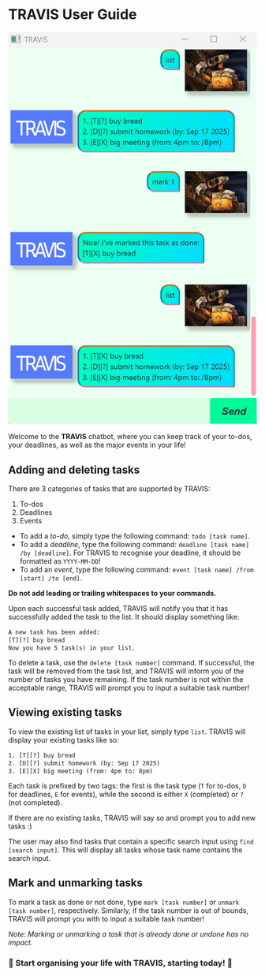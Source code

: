 # TRAVIS User Guide

![image](Ui.png)

Welcome to the **TRAVIS** chatbot, where you can keep track of your to-dos,
your deadlines, as well as the major events in your life!

## Adding and deleting tasks

There are 3 categories of tasks that are supported by TRAVIS:
1. To-dos
2. Deadlines
3. Events

- To add a _to-do_, simply type the following command: `todo [task name]`.
- To add a _deadline_, type the following command: `deadline [task name] /by [deadline]`.
For TRAVIS to recognise your deadline, it should be formatted as `YYYY-MM-DD`!
- To add an _event_, type the following command: `event [task name] /from [start] /to [end]`.

**Do not add leading or trailing whitespaces to your commands.**

Upon each successful task added, TRAVIS will notify you that it has successfully added the task to the list.
It should display something like:
```
A new task has been added:
[T][?] buy bread
Now you have 5 task(s) in your list.
```

To delete a task, use the `delete [task number]` command. If successful, the task will be removed from the task list,
and TRAVIS will inform you of the number of tasks you have remaining.
If the task number is not within the acceptable range, TRAVIS will prompt you to input a suitable task number!

## Viewing existing tasks

To view the existing list of tasks in your list, simply type `list`.
TRAVIS will display your existing tasks like so:
```
1. [T][?] buy bread
2. [D][?] submit homework (by: Sep 17 2025)
3. [E][X] big meeting (from: 4pm to: 8pm)
```

Each task is prefixed by two tags: the first is the task type (`T` for to-dos, `D` for deadlines, `E` for events),
while the second is either `X` (completed) or `?` (not completed).

If there are no existing tasks, TRAVIS will say so and prompt you to add new tasks :)

The user may also find tasks that contain a specific search input using `find [search input]`.
This will display all tasks whose task name contains the search input.

## Mark and unmarking tasks

To mark a task as done or not done, type `mark [task number]` or `unmark [task number]`, respectively.
Similarly, if the task number is out of bounds, TRAVIS will prompt you with to input a suitable task number!

_Note: Marking or unmarking a task that is already done or undone has no impact._

### 📅 Start organising your life with TRAVIS, starting today! 📅